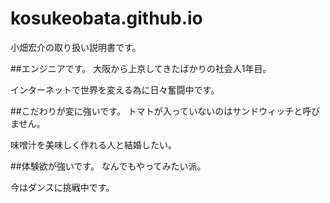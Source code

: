 # kosukeobata.github.io
小畑宏介の取り扱い説明書です。

##エンジニアです。
大阪から上京してきたばかりの社会人1年目。

インターネットで世界を変える為に日々奮闘中です。

##こだわりが変に強いです。
トマトが入っていないのはサンドウィッチと呼びません。

味噌汁を美味しく作れる人と結婚したい。

##体験欲が強いです。
なんでもやってみたい派。

今はダンスに挑戦中です。
